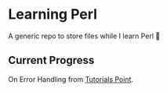 # Learning Perl
A generic repo to store files while I learn Perl 🐪

## Current Progress
On Error Handling from [Tutorials Point](https://www.tutorialspoint.com/perl/index.htm).
